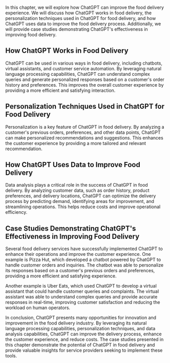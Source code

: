 
In this chapter, we will explore how ChatGPT can improve the food delivery experience. We will discuss how ChatGPT works in food delivery, the personalization techniques used in ChatGPT for food delivery, and how ChatGPT uses data to improve the food delivery process. Additionally, we will provide case studies demonstrating ChatGPT's effectiveness in improving food delivery.

How ChatGPT Works in Food Delivery
----------------------------------

ChatGPT can be used in various ways in food delivery, including chatbots, virtual assistants, and customer service automation. By leveraging natural language processing capabilities, ChatGPT can understand complex queries and generate personalized responses based on a customer's order history and preferences. This improves the overall customer experience by providing a more efficient and satisfying interaction.

Personalization Techniques Used in ChatGPT for Food Delivery
------------------------------------------------------------

Personalization is a key feature of ChatGPT in food delivery. By analyzing a customer's previous orders, preferences, and other data points, ChatGPT can make personalized recommendations and suggestions. This enhances the customer experience by providing a more tailored and relevant recommendation.

How ChatGPT Uses Data to Improve Food Delivery
----------------------------------------------

Data analysis plays a critical role in the success of ChatGPT in food delivery. By analyzing customer data, such as order history, product preferences, and delivery locations, ChatGPT can optimize the delivery process by predicting demand, identifying areas for improvement, and streamlining operations. This helps reduce costs and improve operational efficiency.

Case Studies Demonstrating ChatGPT's Effectiveness in Improving Food Delivery
-----------------------------------------------------------------------------

Several food delivery services have successfully implemented ChatGPT to enhance their operations and improve the customer experience. One example is Pizza Hut, which developed a chatbot powered by ChatGPT to handle customer orders and inquiries. The chatbot was able to personalize its responses based on a customer's previous orders and preferences, providing a more efficient and satisfying experience.

Another example is Uber Eats, which used ChatGPT to develop a virtual assistant that could handle customer queries and complaints. The virtual assistant was able to understand complex queries and provide accurate responses in real-time, improving customer satisfaction and reducing the workload on human operators.

In conclusion, ChatGPT presents many opportunities for innovation and improvement in the food delivery industry. By leveraging its natural language processing capabilities, personalization techniques, and data analysis capabilities, ChatGPT can improve the delivery process, enhance the customer experience, and reduce costs. The case studies presented in this chapter demonstrate the potential of ChatGPT in food delivery and provide valuable insights for service providers seeking to implement these tools.
